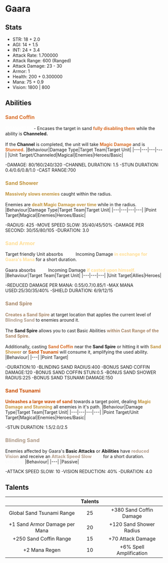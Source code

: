 # Gaara
## Stats
- STR: 18 + 2.0
- AGI: 14 + 1.5
- INT: 24 + 3.4
- Attack Rate: 1.700000
- Attack Range: 600 (Ranged)
- Attack Damage: 23 - 30
- Armor: 1
- Health: 200 + 0.300000
- Mana: 75 + 0.9
- Vision: 1800 | 800
## Abilities
### <b><font color='#D86C26'>Sand Coffin</font></b>
<b><font color='#FFFFFF'>CHANNELED</font></b> - Encases the target in sand <b><font color='#D86C26'>fully disabling them</font></b> while the ability is <b>Channeled.</b> <br><br> If the <b>Channel</b> is completed, the unit will take <b><font color='#D86C26'>Magic Damage</font></b> and is <b><font color='#D86C26'>Stunned.</font></b>
|Behaviour|Damage Type|Target Team|Target Unit|
|---|---|---|---|
|Unit Target/Channeled|Magical|Enemies|Heroes/Basic|

-DAMAGE: 80/160/240/320
-CHANNEL DURATION: 1.5
-STUN DURATION: 0.4/0.6/0.8/1.0
-CAST RANGE:700
### <b><font color='#C1943D'>Sand Shower</font></b>
<b><font color='#C1943D'>Massively slows enemies</font></b> caught within the radius. <br><br> Enemies are <b><font color='#C1943D'>dealt Magic Damage over time</font></b> while in the radius.
|Behaviour|Damage Type|Target Team|Target Unit|
|---|---|---|---|
|Point Target|Magical|Enemies|Heroes/Basic|

-RADIUS: 425
-MOVE SPEED SLOW: 35/40/45/50%
-DAMAGE PER SECOND: 30/55/80/105
-DURATION: 3.0
### <b><font color='#FFDD93'>Sand Armor</font></b>
Target friendly Unit absorbs <b><font color='#FFFFFF'>30%</font></b> Incoming Damage <b><font color='#FFDD93'>in exchange for Gaara's Mana</font></b> for a short duration. <br><br> Gaara absorbs <b><font color='#FFFFFF'>60%</font></b> Incoming Damage <b><font color='#FFDD93'>if casted upon himself.</font></b>
|Behaviour|Target Team|Target Unit|
|---|---|---|
|Unit Target|Allies|Heroes|

-REDUCED DAMAGE PER MANA: 0.55/0.7/0.85/1
-MAX MANA USED:25/30/35/40%
-SHIELD DURATION: 6/9/12/15
### <b><font color='#a88768'>Sand Spire</font></b>
<b><font color='#a88768'>Creates a Sand Spire</font></b> at target location that applies the current level of <b><font color='#AF9A88'>Blinding Sand</font></b> to enemies around it. <br><br> The <b>Sand Spire</b> allows you to cast Basic Abilities <b><font color='#a88768'>within Cast Range of the Sand Spire.</font></b> <br><br> Additionally, casting <b><font color='#D86C26'>Sand Coffin</font></b> near the <b>Sand Spire</b> or hitting it with <b><font color='#C1943D'>Sand Shower</font></b> or <b><font color='#CB5000'>Sand Tsunami</font></b> will consume it, amplifying the used ability.
|Behaviour|
|---|
|Point Target|

-DURATION:10
-BLINDING SAND RADIUS:400
-BONUS SAND COFFIN DAMAGE:120
-BONUS SAND COFFIN STUN:0.5
-BONUS SAND SHOWER RADIUS:225
-BONUS SAND TSUNAMI DAMAGE:150
### <b><font color='#CB5000'>Sand Tsunami</font></b>
<b><font color='#CB5000'>Unleashes a large wave of sand</font></b> towards a target point, dealing <b><font color='#C1943D'>Magic Damage and Stunning</font></b> all enemies in it's path.
|Behaviour|Damage Type|Target Team|Target Unit|
|---|---|---|---|
|Point Target/Unit Target|Magical|Enemies|Heroes/Basic|

-STUN DURATION: 1.5/2.0/2.5
### <b><font color='#AF9A88'>Blinding Sand</font></b>
Enemies affected by Gaara's <b>Basic Attacks</b> or <b>Abilities</b> have <b><font color='#AF9A88'>reduced Vision</font></b> and receive an <b><font color='#AF9A88'>Attack Speed Slow</font></b> <b><font color='#F9F9F9'>(+3)</font></b> for a short duration. <b><font color='#F9F9F9'>(+0.25s)</font></b>
|Behaviour|
|---|
|Passive|

-ATTACK SPEED SLOW: 10
-VISION REDUCTION: 40%
-DURATION: 4.0
## Talents
| | Talents | |
| :---: | :---: | :---: |
| Global Sand Tsunami Range | 25 | +380 Sand Coffin Damage |
| +1 Sand Armor Damage per Mana | 20 | +120 Sand Shower Radius |
| +250 Sand Coffin Range | 15 | +70 Attack Damage |
| +2 Mana Regen | 10 | +6% Spell Amplification |
